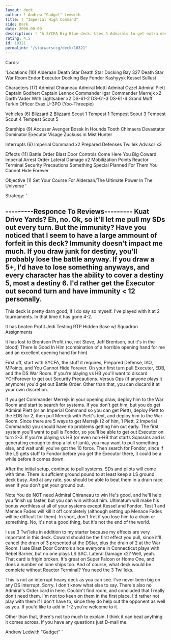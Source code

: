 ```yaml
---
layout: deck
author: ! Andrew "Gadget" Ledwith
title: ! "Imperial High Command"
side: Dark
date: 2000-09-09
description: ! "A SYCFA Big Blue deck. Uses 4 Admirals to get extra destiny with Imperial Command, Star Destroyers for massive power, and IAO for massive forfeit."
rating: 4.5
id: 10321
permalink: "/starwarsccg/deck/10321"
---
```

Cards: 

'Locations (10)
Alderaan
Death Star
Death Star Docking Bay 327
Death Star War Room
Endor
Executor Docking Bay
Fondor
Kashyyyk
Kessel
Sullust

Characters (17)
Admiral Chiraneau
Admiral Motti
Admiral Ozzel
Admiral Piett
Captain Godhert
Captain Lennox
Commander Igar
Commander Merrejk  x2
Darth Vader With Lightsaber  x2
DS-61-2
DS-61-3
DS-61-4
Grand Moff Tarkin
Officer Evax
U-3PO (Yoo-Threepio)

Vehicles (6)
Blizzard 2
Blizzard Scout 1
Tempest 1
Tempest Scout 3
Tempest Scout 4
Tempest Scout 5

Starships (9)
Accuser
Avenger
Bossk In Hounds Tooth
Chimaera
Devastator
Dominator
Executor
Visage
Zuckuss in Mist Hunter

Interrupts (6)
Imperial Command  x2
Prepared Defenses
Twi'lek Advisor  x3

Effects (11)
Battle Order
Blast Door Controls
Come Here You Big Coward
Imperial Arrest Order
Lateral Damage	x2
Mobilization Points
Reactor Terminal
Security Precautions
Something Special Planned For Them
You Cannot Hide Forever

Objective (1)
Set Your Course For Alderaan/The Ultimate Power In The Universe '

Strategy: '

---------Responce To Reviews---------
Kuat Drive Yards? Eh, no. Ok, so it'll let me pull my SDs out every turn. But the immunity? Have you noticed that I seem to have a large ammount of forfeit in this deck? Immunity doesn't impact me much. If you draw junk for destiny, you'll probably lose the battle anyway. If you draw a 5+, I'd have to lose something anyways, and every character has the ability to cover a destiny 5, most a destiny 6. I'd rather get the Executor out second turn and have immunity < 12 personally.
-------------------------------------

This deck is pretty darn good, if I do say so myself. I've played with it at 2 tournaments. In that time it has gone 4-2.

It has beaten
Profit
Jedi Testing
RTP
Hidden Base w/ Squadron Assignments

It has lost to
Brentson Profit (no, not Steve, Jeff Brentson, but it's in the blood)
There Is Good In Him (combination of a horrible opening hand for me and an excellent opening hand for him)

First off, start with SYCFA, the stuff it requires, Prepared Defense, IAO, MPoints, and You Cannot Hide Forever. On your first turn pull Executer, EDB, and the DS War Room. If you're playing vs HB you'll want to discard YCHForever to get out Security Precautions. Versus Ops (if anyone plays it anymore) you'd get out Battle Order. Other than that, you can discard it at your own discretion.

If you get Commander Merrejk in your opening draw, deploy him to the War Room and start to search for systems. If you don't get him, but you do get Admiral Piett (or an Imperial Command so you can get Piett), deploy Piett to the EDB for 2, then pull Merrejk with Piett's text, and deploy him to the War Room. Since there are 5 ways to get Merrejk (2 of him, 1 Piett, 2 Imperial Commands) you should have no problems getting him out early. The first system you'll want to pull is Fondor, so you'll be able to get out Executor on turn 2-3. If you're playing vs HB (or even non-HB that starts Sqassins and is generating enough to drop a lot of junk), you may want to pull something else, and wait until you've got the 10 force. Then search for Fondor, since if the LS gets stuff to Fondor before you get the Executor there, it could be a while before it comes down.

After the initial setup, continue to pull systems. SDs and pilots will come with time. There is suffcient ground pound to at least keep a LS ground deck busy. And at any rate, you should be able to beat them in a drain race even if you don't get your ground out.

Note You do NOT need Admiral Chiraneau to win He's good, and he'll help you finish up faster, but you can win without him. Ultimatum will make his bonus worthless at all of your systems except Kessel and Fondor. Test 1 and Menace Fades will kill it off completely (although setting up Menace Fades will be difficult for them). In short, don't fret if you lose him to a drain or something. No, it's not a good thing, but it's not the end of the world.

I use 3 Twi'leks in addition to my starter because my effects are very important in this deck. Coward should be the first effect you pull, since it'll cancel the drain of 3 presented at the DStar, plus the drain of 2 at the War Room. I use Blast Door Controls since everyone in Connecticut plays with Rebel Barrier, but no one plays LS SAC. Lateral Damage x2? Well, yeah. That card is frigin broken. It's great on Super Falcon or Home One, and does a number on lone ships too. And of course, what deck would be complete without Reactor Terminal? You need the 3 Twi'leks.

This is not an interrupt heavy deck as you can see. I've never been big on any DS interrupt. Sorry. I don't know what else to say. There's also no Admiral's Order card in here. Couldn't find room, and concluded that I really don't need them. I'm not too keen on them in the first place. I'd rather not play with them if I don't have to, since they do help out the opponent as well as you. If you'd like to add in 1-2 you're welcome to it.

Other than that, there's not too much to explain. I think it can beat anything it comes across. If you have any questions just D-mail me.

Andrew Ledwith
"Gadget"  '

